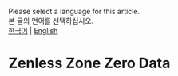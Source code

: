 Please select a language for this article.<br>
본 글의 언어를 선택하십시오.<br>
[한국어](#) | [English](#)

# Zenless Zone Zero Data
